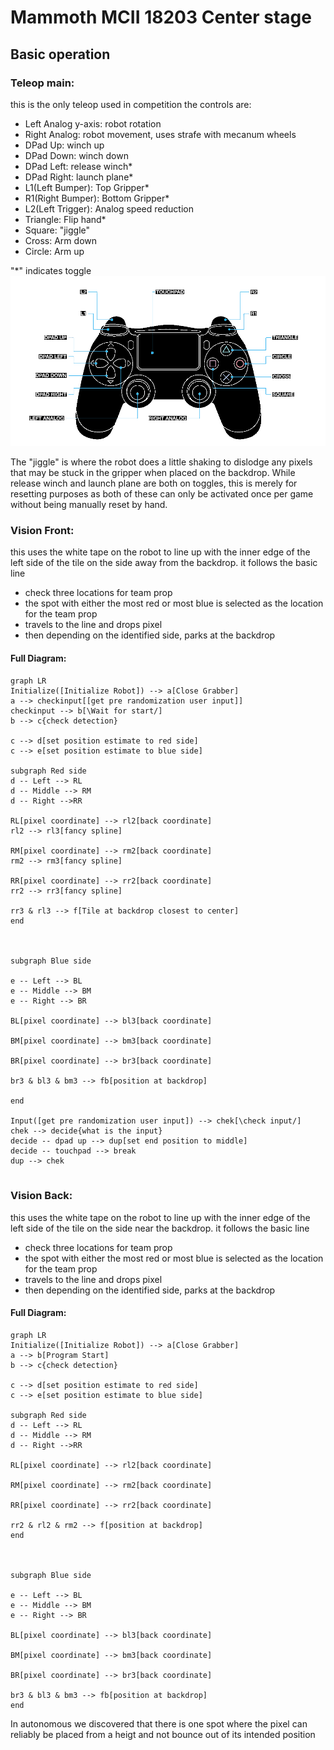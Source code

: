 # Mammoth MCII 18203 Center stage





## Basic operation
### Teleop main:
this is the only teleop used in competition
the controls are:
- Left Analog y-axis: robot rotation
- Right Analog: robot movement, uses strafe with mecanum wheels
- DPad Up: winch up
- DPad Down: winch down
- DPad Left: release winch*
- DPad Right: launch plane*
- L1(Left Bumper): Top Gripper*
- R1(Right Bumper): Bottom Gripper*
- L2(Left Trigger): Analog speed reduction
- Triangle: Flip hand*
- Square: "jiggle"
- Cross: Arm down
- Circle: Arm up

"*" indicates toggle
![image](https://raw.githubusercontent.com/MammothMCII/MammothMCIICenterStage18203/master/PS4-Controller-diagram-light-mode-freindly.png)

The "jiggle" is where the robot does a little shaking to dislodge any pixels that may be stuck in the gripper when placed on the backdrop. While release winch and launch plane are both on toggles, this is merely for resetting purposes as both of these can only be activated once per game without being manually reset by hand.

### Vision Front:
this uses the white tape on the robot to line up with the inner edge of the left side of the tile on the side away from the backdrop. 
it follows the basic line 
- check three locations for team prop
- the spot with either the most red or most blue is selected as the location for the team prop
- travels to the line and drops pixel
- then depending on the identified side, parks at the backdrop
#### Full Diagram:
```mermaid
graph LR
Initialize([Initialize Robot]) --> a[Close Grabber]
a --> checkinput[[get pre randomization user input]]
checkinput --> b[\Wait for start/]
b --> c{check detection}

c --> d[set position estimate to red side]
c --> e[set position estimate to blue side]

subgraph Red side
d -- Left --> RL
d -- Middle --> RM
d -- Right -->RR

RL[pixel coordinate] --> rl2[back coordinate]
rl2 --> rl3[fancy spline]

RM[pixel coordinate] --> rm2[back coordinate]
rm2 --> rm3[fancy spline]

RR[pixel coordinate] --> rr2[back coordinate]
rr2 --> rr3[fancy spline]

rr3 & rl3 --> f[Tile at backdrop closest to center]
end



subgraph Blue side

e -- Left --> BL
e -- Middle --> BM
e -- Right --> BR

BL[pixel coordinate] --> bl3[back coordinate]

BM[pixel coordinate] --> bm3[back coordinate]

BR[pixel coordinate] --> br3[back coordinate]

br3 & bl3 & bm3 --> fb[position at backdrop]

end

Input([get pre randomization user input]) --> chek[\check input/]
chek --> decide{what is the input}
decide -- dpad up --> dup[set end position to middle]
decide -- touchpad --> break
dup --> chek


```

### Vision Back:
this uses the white tape on the robot to line up with the inner edge of the left side of the tile on the side near the backdrop. 
it follows the basic line 
- check three locations for team prop
- the spot with either the most red or most blue is selected as the location for the team prop
- travels to the line and drops pixel
- then depending on the identified side, parks at the backdrop
#### Full Diagram:
```mermaid
graph LR
Initialize([Initialize Robot]) --> a[Close Grabber]
a --> b[Program Start]
b --> c{check detection}

c --> d[set position estimate to red side]
c --> e[set position estimate to blue side]

subgraph Red side
d -- Left --> RL
d -- Middle --> RM
d -- Right -->RR

RL[pixel coordinate] --> rl2[back coordinate]

RM[pixel coordinate] --> rm2[back coordinate]

RR[pixel coordinate] --> rr2[back coordinate]

rr2 & rl2 & rm2 --> f[position at backdrop]
end



subgraph Blue side

e -- Left --> BL
e -- Middle --> BM
e -- Right --> BR

BL[pixel coordinate] --> bl3[back coordinate]

BM[pixel coordinate] --> bm3[back coordinate]

BR[pixel coordinate] --> br3[back coordinate]

br3 & bl3 & bm3 --> fb[position at backdrop]
end

```


In autonomous we discovered that there is one spot where the pixel can reliably be placed from a heigt and not bounce out of its intended position


